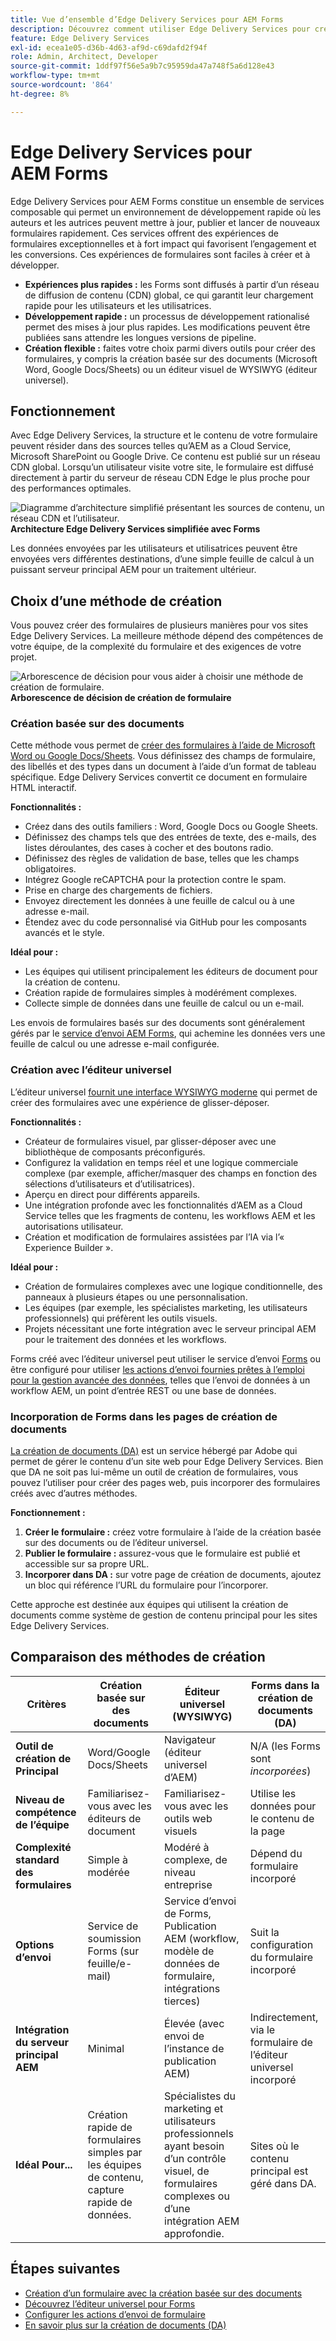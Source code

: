 ```yaml
---
title: Vue d’ensemble d’Edge Delivery Services pour AEM Forms
description: Découvrez comment utiliser Edge Delivery Services pour créer et diffuser des formulaires hautes performances avec AEM Forms, ce qui permet un développement rapide et une collecte de données rationalisée.
feature: Edge Delivery Services
exl-id: ecea1e05-d36b-4d63-af9d-c69dafd2f94f
role: Admin, Architect, Developer
source-git-commit: 1ddf97f56e5a9b7c95959da47a748f5a6d128e43
workflow-type: tm+mt
source-wordcount: '864'
ht-degree: 8%

---
```



# Edge Delivery Services pour AEM Forms


Edge Delivery Services pour AEM Forms constitue un ensemble de services composable qui permet un environnement de développement rapide où les auteurs et les autrices peuvent mettre à jour, publier et lancer de nouveaux formulaires rapidement. Ces services offrent des expériences de formulaires exceptionnelles et à fort impact qui favorisent l’engagement et les conversions. Ces expériences de formulaires sont faciles à créer et à développer.

* **Expériences plus rapides :** les Forms sont diffusés à partir d’un réseau de diffusion de contenu (CDN) global, ce qui garantit leur chargement rapide pour les utilisateurs et les utilisatrices.
* **Développement rapide :** un processus de développement rationalisé permet des mises à jour plus rapides. Les modifications peuvent être publiées sans attendre les longues versions de pipeline.
* **Création flexible :** faites votre choix parmi divers outils pour créer des formulaires, y compris la création basée sur des documents (Microsoft Word, Google Docs/Sheets) ou un éditeur visuel de WYSIWYG (éditeur universel).

## Fonctionnement

Avec Edge Delivery Services, la structure et le contenu de votre formulaire peuvent résider dans des sources telles qu’AEM as a Cloud Service, Microsoft SharePoint ou Google Drive. Ce contenu est publié sur un réseau CDN global. Lorsqu’un utilisateur visite votre site, le formulaire est diffusé directement à partir du serveur de réseau CDN Edge le plus proche pour des performances optimales.

![Diagramme d’architecture simplifié présentant les sources de contenu, un réseau CDN et l’utilisateur.](/help/forms/assets/eds-simplified-architecture.png)
**Architecture Edge Delivery Services simplifiée avec Forms**

Les données envoyées par les utilisateurs et utilisatrices peuvent être envoyées vers différentes destinations, d’une simple feuille de calcul à un puissant serveur principal AEM pour un traitement ultérieur.

## Choix d’une méthode de création

Vous pouvez créer des formulaires de plusieurs manières pour vos sites Edge Delivery Services. La meilleure méthode dépend des compétences de votre équipe, de la complexité du formulaire et des exigences de votre projet.

![Arborescence de décision pour vous aider à choisir une méthode de création de formulaire.](/help/forms/assets/eds-authoring-selection.png)
**Arborescence de décision de création de formulaire**

### Création basée sur des documents

Cette méthode vous permet de [créer des formulaires à l’aide de Microsoft Word ou Google Docs/Sheets](/help/edge/docs/forms/create-forms.md). Vous définissez des champs de formulaire, des libellés et des types dans un document à l’aide d’un format de tableau spécifique. Edge Delivery Services convertit ce document en formulaire HTML interactif.

**Fonctionnalités :**

* Créez dans des outils familiers : Word, Google Docs ou Google Sheets.
* Définissez des champs tels que des entrées de texte, des e-mails, des listes déroulantes, des cases à cocher et des boutons radio.
* Définissez des règles de validation de base, telles que les champs obligatoires.
* Intégrez Google reCAPTCHA pour la protection contre le spam.
* Prise en charge des chargements de fichiers.
* Envoyez directement les données à une feuille de calcul ou à une adresse e-mail.
* Étendez avec du code personnalisé via GitHub pour les composants avancés et le style.

**Idéal pour :**

* Les équipes qui utilisent principalement les éditeurs de document pour la création de contenu.
* Création rapide de formulaires simples à modérément complexes.
* Collecte simple de données dans une feuille de calcul ou un e-mail.

Les envois de formulaires basés sur des documents sont généralement gérés par le [service d’envoi AEM Forms](/help/forms/forms-submission-service.md), qui achemine les données vers une feuille de calcul ou une adresse e-mail configurée.

### Création avec l’éditeur universel

L’éditeur universel [ fournit une interface WYSIWYG moderne](/help/edge/docs/forms/universal-editor/overview-universal-editor-for-edge-delivery-services-for-forms.md) qui permet de créer des formulaires avec une expérience de glisser-déposer.

**Fonctionnalités :**

* Créateur de formulaires visuel, par glisser-déposer avec une bibliothèque de composants préconfigurés.
* Configurez la validation en temps réel et une logique commerciale complexe (par exemple, afficher/masquer des champs en fonction des sélections d’utilisateurs et d’utilisatrices).
* Aperçu en direct pour différents appareils.
* Une intégration profonde avec les fonctionnalités d’AEM as a Cloud Service telles que les fragments de contenu, les workflows AEM et les autorisations utilisateur.
* Création et modification de formulaires assistées par l’IA via l’« Experience Builder ».

**Idéal pour :**

* Création de formulaires complexes avec une logique conditionnelle, des panneaux à plusieurs étapes ou une personnalisation.
* Les équipes (par exemple, les spécialistes marketing, les utilisateurs professionnels) qui préfèrent les outils visuels.
* Projets nécessitant une forte intégration avec le serveur principal AEM pour le traitement des données et les workflows.

Forms créé avec l’éditeur universel peut utiliser le service d’envoi [Forms](/help/forms/forms-submission-service.md) ou être configuré pour utiliser [les actions d’envoi fournies prêtes à l’emploi pour la gestion avancée des données](/help/edge/docs/forms/configure-submission-action-for-eds-forms.md), telles que l’envoi de données à un workflow AEM, un point d’entrée REST ou une base de données.

### Incorporation de Forms dans les pages de création de documents

[La création de documents (DA)](https://www.aem.live/developer/da-tutorial) est un service hébergé par Adobe qui permet de gérer le contenu d’un site web pour Edge Delivery Services. Bien que DA ne soit pas lui-même un outil de création de formulaires, vous pouvez l’utiliser pour créer des pages web, puis incorporer des formulaires créés avec d’autres méthodes.

**Fonctionnement :**

1. **Créer le formulaire :** créez votre formulaire à l’aide de la création basée sur des documents ou de l’éditeur universel.
2. **Publier le formulaire :** assurez-vous que le formulaire est publié et accessible sur sa propre URL.
3. **Incorporer dans DA :** sur votre page de création de documents, ajoutez un bloc qui référence l’URL du formulaire pour l’incorporer.

Cette approche est destinée aux équipes qui utilisent la création de documents comme système de gestion de contenu principal pour les sites Edge Delivery Services.

## Comparaison des méthodes de création

| Critères | Création basée sur des documents | Éditeur universel (WYSIWYG) | Forms dans la création de documents (DA) |
|----------------------------------|---------------------------------------|-----------------------------------------|-------------------------------------------|
| **Outil de création de Principal** | Word/Google Docs/Sheets | Navigateur (éditeur universel d’AEM) | N/A (les Forms sont *incorporées*) |
| **Niveau de compétence de l’équipe** | Familiarisez-vous avec les éditeurs de document | Familiarisez-vous avec les outils web visuels | Utilise les données pour le contenu de la page |
| **Complexité standard des formulaires** | Simple à modérée | Modéré à complexe, de niveau entreprise | Dépend du formulaire incorporé |
| **Options d’envoi** | Service de soumission Forms (sur feuille/e-mail) | Service d’envoi de Forms, Publication AEM (workflow, modèle de données de formulaire, intégrations tierces) | Suit la configuration du formulaire incorporé |
| **Intégration du serveur principal AEM** | Minimal | Élevée (avec envoi de l’instance de publication AEM) | Indirectement, via le formulaire de l’éditeur universel incorporé |
| **Idéal Pour...** | Création rapide de formulaires simples par les équipes de contenu, capture rapide de données. | Spécialistes du marketing et utilisateurs professionnels ayant besoin d’un contrôle visuel, de formulaires complexes ou d’une intégration AEM approfondie. | Sites où le contenu principal est géré dans DA. |

<!-- 
## Detailed Feature Comparison

| **Capability**                        | **Universal Editor (WYSIWYG)** | **Document-based Authoring** | **Document Authoring (DA)** |
|-----------------------------------------|-------------------------------|-----------------------------|-----------------------------|
| **Unified Composition with Sites**    | ✅                            |                              | ✅ (with embedded forms)     |
| **Embedding Form Support**            | ✅                            | ✅                          | ✅ (embed from Universal Editor or Docs)   |
| **Rules (Dynamic Behavior)**          | Advanced rules editor with custom functions | Limited: Show/hide, compute value, custom functions | Depends on embedded form     |
| **Attachment Support**                | ✅                            | ℹ️ (Early Access)           | Depends on embedded form     |
| **CAPTCHA Support**                   | reCAPTCHA Enterprise          | reCAPTCHA Enterprise       | Depends on embedded form     |
| **Submission Features**               | REST, Email, FDM, Workflow, SharePoint, OneDrive, Azure Blob, Power Automate, Workfront Fusion (EA) | Only Spreadsheet            | Follows embedded form's setup |
| **Data Schema**                       | FDM, Custom                   | Custom                      | Based on embedded form       |
| **Pre-fill**                          | 💡 (via Wizard)               | ✅                          | Depends on embedded form     |
| **Fragments**                         | ✅                            | ✅                          | Depends on embedded form     |
| **Visual Rule Editor**                | ✅                            |                              |                              |
| **Localization**                      | 💡 (via Sites)                | ℹ️ (Excel/Sheets manual)    | Depends on embedded form     |
| **Template Support**                  | Only Initial Content          |                              |                              |
| **Theme**                             | ℹ️ (at project level)         | ℹ️ (at project level)        | ℹ️ (based on hosting site)    |
| **Custom Component**                  | ✅                            | ✅                          | ✅ (if embedded component supports it) |
| **Experimentation**                   | ✅                            | ✅                          | Depends on embed context     |
| **Submit Action**                     | ✅                            | Only Spreadsheet            | Based on embedded form       |
-->



## Étapes suivantes

* [Création d’un formulaire avec la création basée sur des documents](/help/edge/docs/forms/tutorial.md)
* [Découvrez l’éditeur universel pour Forms](/help/edge/docs/forms/universal-editor/overview-universal-editor-for-edge-delivery-services-for-forms.md)
* [Configurer les actions d’envoi de formulaire](/help/edge/docs/forms/configure-submission-action-for-eds-forms.md)
* [En savoir plus sur la création de documents (DA)](https://www.aem.live/developer/da-tutorial)

